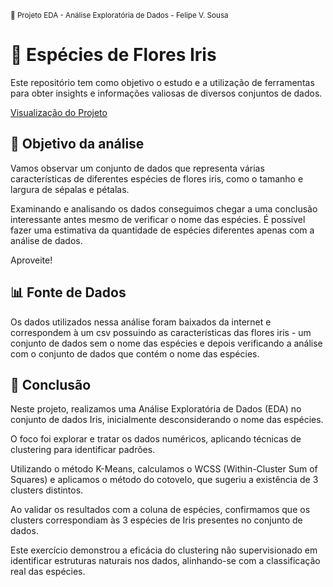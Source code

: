 <sub> 📂 Projeto EDA - Análise Exploratória de Dados - Felipe V. Sousa

# 🪻 Espécies de Flores Iris

Este repositório tem como objetivo o estudo e a utilização de ferramentas para obter insights e informações valiosas de diversos conjuntos de dados.

[Visualização do Projeto](https://github.com/benzerinsio/FloralSpecies-EDA/blob/main/Analise_Especies_Iris.ipynb)


## 🎯 **Objetivo da análise**

Vamos observar um conjunto de dados que representa várias características de diferentes espécies de flores iris, como o tamanho e largura de sépalas e pétalas.

Examinando e analisando os dados conseguimos chegar a uma conclusão interessante antes mesmo de verificar o nome das espécies. É possível fazer uma estimativa da quantidade de espécies diferentes apenas com a análise de dados. 

Aproveite!


## 📊 **Fonte de Dados**

Os dados utilizados nessa análise foram baixados da internet e correspondem à um csv possuindo as características das flores iris - um conjunto de dados sem o nome das espécies e depois verificando a análise com o conjunto de dados que contém o nome das espécies.

## 💬 Conclusão

Neste projeto, realizamos uma Análise Exploratória de Dados (EDA) no conjunto de dados Iris, inicialmente desconsiderando o nome das espécies. 

O foco foi explorar e tratar os dados numéricos, aplicando técnicas de clustering para identificar padrões. 

Utilizando o método K-Means, calculamos o WCSS (Within-Cluster Sum of Squares) e aplicamos o método do cotovelo, que sugeriu a existência de 3 clusters distintos. 

Ao validar os resultados com a coluna de espécies, confirmamos que os clusters correspondiam às 3 espécies de Iris presentes no conjunto de dados. 

Este exercício demonstrou a eficácia do clustering não supervisionado em identificar estruturas naturais nos dados, alinhando-se com a classificação real das espécies.
